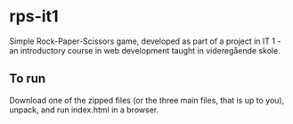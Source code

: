 # rps-it1

Simple Rock-Paper-Scissors game, developed as part of a project in IT 1 - an introductory course in web development taught in videregående skole.

## To run

Download one of the zipped files (or the three main files, that is up to you), unpack, and run index.html in a browser.
